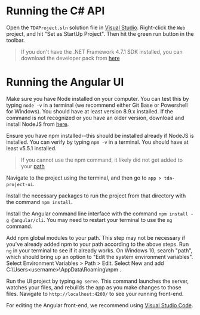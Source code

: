 # Running the C# API
Open the `TDAProject.sln` solution file in [Visual Studio](https://visualstudio.microsoft.com/downloads/). Right-click the `Web` project, and hit "Set as StartUp Project". Then hit the green run button in the toolbar. 
> If you don't have the .NET Framework 4.7.1 SDK installed, you can download the developer pack from [here](https://dotnet.microsoft.com/download/visual-studio-sdks?utm_source=getdotnetsdk&utm_medium=referral) 

# Running the Angular UI
Make sure you have Node installed on your computer. You can test this by typing `node -v` in a terminal (we recommend either Git Base or Powershell for Windows). You should have at least version 8.9.x installed. If the command is not recognized or you have an older version, download and install NodeJS from [here](https://nodejs.org/en/).  

Ensure you have npm installed--this should be installed already if NodeJS is installed. You can verify by typing `npm -v` in a terminal. You should have at least v5.5.1 installed.
> If you cannot use the npm command, it likely did not get added to your [path](https://stackoverflow.com/questions/27864040/fixing-npm-path-in-windows-8-and-10)

Navigate to the project using the terminal, and then go to `app > tda-project-ui`.

Install the necessary packages to run the project from that directory with the command `npm install`.

Install the Angular command line interface with the command `npm install -g @angular/cli`. You may need to restart your terminal to use the `ng` command.

Add npm global modules to your path. This step may not be necessary if you've already added npm to your path according to the above steps. Run `ng` in your terminal to see if it already works. On Windows 10, search "path", which should bring up an option to "Edit the system environment variables". Select Environment Variables > Path > Edit. Select New and add C:\Users\<username>\AppData\Roaming\npm .

Run the UI project by typing `ng serve`. This command launches the server, watches your files, and rebuilds the app as you make changes to those files. Navigate to `http://localhost:4200/` to see your running front-end.

For editing the Angular front-end, we recommend using [Visual Studio Code](https://code.visualstudio.com/download).
